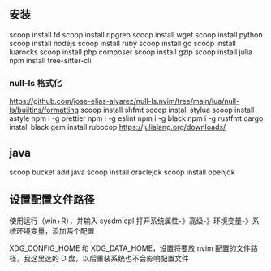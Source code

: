 ## 安装

scoop install fd
scoop install ripgrep
scoop install wget
scoop install python
scoop install nodejs
scoop install ruby
scoop install go
scoop install luarocks
scoop install php composer
scoop install gzip
scoop install julia
npm install tree-sitter-cli

### null-ls 格式化

https://github.com/jose-elias-alvarez/null-ls.nvim/tree/main/lua/null-ls/builtins/formatting
scoop install shfmt
scoop install stylua
scoop install astyle
npm i -g prettier
npm i -g eslint
npm i -g black
npm i -g rustfmt
cargo install black
gem install rubocop
https://julialang.org/downloads/
## java

scoop bucket add java
scoop install oraclejdk
scoop install openjdk

## 设置配置文件路径

使用运行（win+R），并输入 sysdm.cpl 打开系统属性-》高级-》环境变量-》系统环境变量，添加两个配置

XDG_CONFIG_HOME 和 XDG_DATA_HOME，设置将要放 nvim 配置的文件路径，我这里选的 D 盘，以后重装系统也不会影响配置文件
